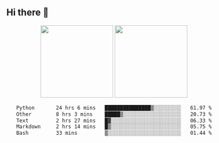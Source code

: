 ## Hi there 👋
<div align="center">
<span>  </span>
<img height="170px" src="https://github-readme-stats.vercel.app/api?username=LZvoid&show_icons=true&count_private==true&v=3" /><span>        </span><img height="170px" src="https://github-readme-stats.vercel.app/api/top-langs/?username=LZvoid&layout=compact&langs_count=8&v=3" />
<span>  </span>
</div>
<div align="center">

<!--START_SECTION:waka-->

```txt
Python       24 hrs 6 mins   ███████████████▒░░░░░░░░░   61.97 %
Other        8 hrs 3 mins    █████▒░░░░░░░░░░░░░░░░░░░   20.73 %
Text         2 hrs 27 mins   █▓░░░░░░░░░░░░░░░░░░░░░░░   06.33 %
Markdown     2 hrs 14 mins   █▒░░░░░░░░░░░░░░░░░░░░░░░   05.75 %
Bash         33 mins         ▒░░░░░░░░░░░░░░░░░░░░░░░░   01.44 %
```

<!--END_SECTION:waka-->
</div>
